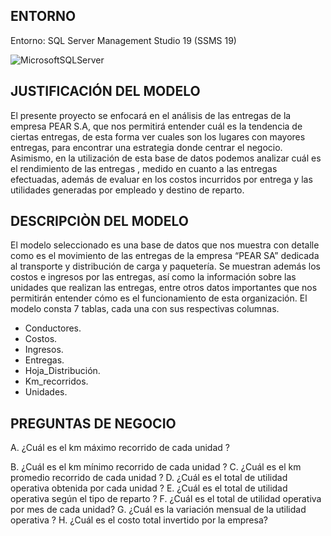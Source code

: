 ## ENTORNO
Entorno: SQL Server Management Studio 19 (SSMS 19)

![MicrosoftSQLServer](https://img.shields.io/badge/Microsoft%20SQL%20Server-CC2927?style=for-the-badge&logo=microsoft%20sql%20server&logoColor=white)


## JUSTIFICACIÓN DEL MODELO
El presente proyecto se enfocará en el análisis de las entregas de la empresa PEAR S.A, que nos permitirá entender cuál 
es la tendencia de ciertas entregas, de esta forma ver cuales son los lugares con mayores entregas, para encontrar una estrategia donde 
centrar el negocio. Asimismo, en la utilización de esta base de datos podemos analizar cuál es el rendimiento de las entregas , medido en 
cuanto a las entregas efectuadas, además de evaluar en los costos incurridos por entrega y las utilidades generadas por empleado y destino 
de reparto.

## DESCRIPCIÒN DEL MODELO
El modelo seleccionado es una base de datos que nos muestra con detalle como es el movimiento de las entregas de la empresa 
“PEAR SA” dedicada al transporte y distribución de carga y paquetería. Se muestran además los costos e ingresos por las entregas, así como
la información sobre las unidades que realizan las entregas, entre otros datos importantes que nos permitirán entender cómo es el funcionamiento de esta organización. El modelo consta 7 tablas, cada una con sus respectivas columnas.

  * Conductores.
  * Costos.
  * Ingresos.
  * Entregas.
  * Hoja_Distribución.
  * Km_recorridos.
  * Unidades.
    
## PREGUNTAS DE NEGOCIO

A. ¿Cuál es el km máximo recorrido de cada unidad ? 


B. ¿Cuál es el km mínimo recorrido de cada unidad ?
C. ¿Cuál es el km promedio recorrido de cada unidad ?
D. ¿Cuál es el total de utilidad operativa obtenida por cada unidad ?
E. ¿Cuál es el total de utilidad operativa según el tipo de reparto ?
F. ¿Cuál es el total de utilidad operativa por mes de cada unidad? 
G. ¿Cuál es la variación mensual de la utilidad operativa ?
H. ¿Cuál es el costo total invertido por la empresa?


